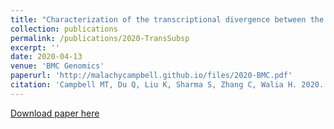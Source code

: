 ```yaml
---
title: "Characterization of the transcriptional divergence between the subspecies of cultivated rice (Oryza sativa)"
collection: publications
permalink: /publications/2020-TransSubsp
excerpt: ''
date: 2020-04-13
venue: 'BMC Genomics'
paperurl: 'http://malachycampbell.github.io/files/2020-BMC.pdf'
citation: 'Campbell MT, Du Q, Liu K, Sharma S, Zhang C, Walia H. 2020. Characterization of the transcriptional divergence between the subspecies of cultivated rice (<i>Oryza sativa</i>). <i>BMC Genomics</i>. 21(1):1-6.'
---
```


<a href='http://malachycampbell.github.io/files/2020-BMC.pdf'>Download paper here</a>
